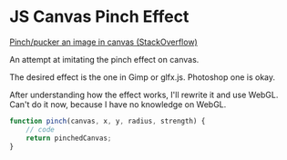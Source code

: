 # JS Canvas Pinch Effect

[Pinch/pucker an image in canvas (StackOverflow)](http://stackoverflow.com/questions/33402497/pinch-pucker-an-image-in-canvas)

An attempt at imitating the pinch effect on canvas.

The desired effect is the one in Gimp or glfx.js. Photoshop one is okay.

After understanding how the effect works, I'll rewrite it and use WebGL. Can't do it now, because I have no knowledge on WebGL.

```javascript
function pinch(canvas, x, y, radius, strength) {
	// code
	return pinchedCanvas;
}
```